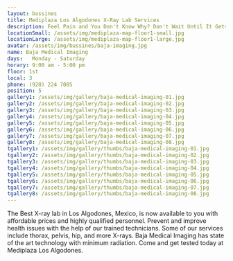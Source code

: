 ```yaml
---
layout: bussines
title: Mediplaza Los Algodones X-Ray Lab Services 
description: Feel Pain and You Don't Know Why? Don't Wait Until It Gets Worse. Baja Imaging at MediPlaza Los Algodones Is Now Avaiable for You with Affordable Prices, Come and Get Checked out Now!
locationSmall: /assets/img/mediplaza-map-floor1-small.jpg
locationLarge: /assets/img/mediplaza-map-floor1-large.jpg
avatar: /assets/img/bussines/baja-imaging.jpg
name: Baja Medical Imaging
days:	Monday - Saturday
horary: 9:00 am - 5:00 pm
floor: 1st
local: 3
phone: (928) 224 7085
position: 5
gallery1: /assets/img/gallery/baja-medical-imaging-01.jpg
gallery2: /assets/img/gallery/baja-medical-imaging-02.jpg
gallery3: /assets/img/gallery/baja-medical-imaging-03.jpg
gallery4: /assets/img/gallery/baja-medical-imaging-04.jpg
gallery5: /assets/img/gallery/baja-medical-imaging-05.jpg
gallery6: /assets/img/gallery/baja-medical-imaging-06.jpg
gallery7: /assets/img/gallery/baja-medical-imaging-07.jpg
gallery8: /assets/img/gallery/baja-medical-imaging-08.jpg
tgallery1: /assets/img/gallery/thumbs/baja-medical-imaging-01.jpg
tgallery2: /assets/img/gallery/thumbs/baja-medical-imaging-02.jpg
tgallery3: /assets/img/gallery/thumbs/baja-medical-imaging-03.jpg
tgallery4: /assets/img/gallery/thumbs/baja-medical-imaging-04.jpg
tgallery5: /assets/img/gallery/thumbs/baja-medical-imaging-05.jpg
tgallery6: /assets/img/gallery/thumbs/baja-medical-imaging-06.jpg
tgallery7: /assets/img/gallery/thumbs/baja-medical-imaging-07.jpg
tgallery8: /assets/img/gallery/thumbs/baja-medical-imaging-08.jpg
---
```

The Best X-ray lab in Los Algodones, Mexico, is now available to you with affordable prices and highly qualified personnel. Prevent and improve health issues with the help of our trained technicians. Some of our services include thorax, pelvis, hip, and more X-rays.  Baja Medical Imaging has state of the art technology with minimum radiation. Come and get tested today at Mediplaza Los Algodones.